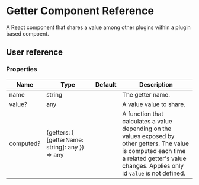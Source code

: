 # Getter Component Reference

A React component that shares a value among other plugins within a plugin based compoent.

## User reference

### Properties

Name | Type | Default | Description
-----|------|---------|------------
name | string | | The getter name.
value? | any | | A value value to share.
computed? | (getters: { [getterName: string]: any }) => any | | A function that calculates a value depending on the values exposed by other getters. The value is computed each time a related getter's value changes. Applies only id `value` is not defined.

